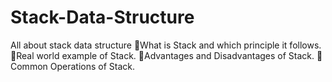 # Stack-Data-Structure
All about stack data structure 
📍What is Stack and which principle it follows.
📍Real world example of Stack.
📍Advantages and Disadvantages of Stack.
📍Common Operations of Stack.
